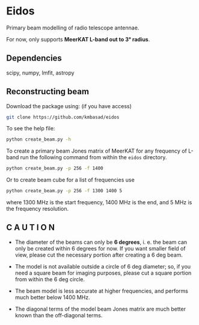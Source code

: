 # Eidos
Primary beam modelling of radio telescope antennae.

For now, only supports **MeerKAT L-band out to 3° radius**.

## Dependencies
scipy, numpy, lmfit, astropy

## Reconstructing beam
Download the package using: (if you have access)

``` bash
git clone https://github.com/kmbasad/eidos
```

To see the help file:

``` bash
python create_beam.py -h
```

To create a primary beam Jones matrix of MeerKAT for any frequency of L-band run the following command from within the `eidos` directory.

``` bash
python create_beam.py -p 256 -f 1400
```

Or to create beam cube for a list of frequencies use

```bash
python create_beam.py -p 256 -f 1300 1400 5
```

where 1300 MHz is the start frequency, 1400 MHz is the end, and 5 MHz is the frequency resolution.

## C A U T I O N

* The diameter of the beams can only be **6 degrees**, i. e. the beam can only be created within 6 degrees for now. If you want smaller field of view, please cut the necessary portion after creating a 6 deg beam.

* The model is not available outside a circle of 6 deg diameter; so, if you need a square beam for imaging purposes, please cut a square portion from within the 6 deg circle.

* The beam model is less accurate at higher frequencies, and performs much better below 1400 MHz.

* The diagonal terms of the model beam Jones matrix are much better known than the off-diagonal terms.